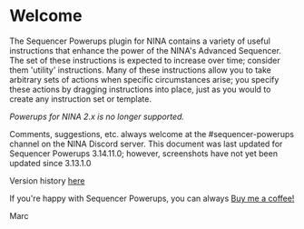 # Welcome

The Sequencer Powerups plugin for NINA contains a variety of useful instructions that enhance the power of the NINA's Advanced Sequencer.  The set of these instructions is expected to increase over time; consider them 'utility' instructions.  Many of these instructions allow you to take arbitrary sets of actions when specific circumstances arise; you specify these actions by dragging instructions into place, just as you would to create any instruction set or template.

*Powerups for NINA 2.x is no longer supported.*

Comments, suggestions, etc. always welcome at the #sequencer-powerups channel on the NINA Discord server.  This document was last updated for Sequencer Powerups 3.14.11.0; however, screenshots have not yet been updated since 3.13.1.0

Version history [here](https://bitbucket.org/zorkmid/nina.plugin.when/src/master/README.md)

If you're happy with Sequencer Powerups, you can always [Buy me a coffee!](https://www.buymeacoffee.com/marcblank)

Marc
